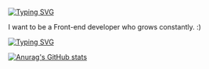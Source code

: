 [![Typing SVG](https://readme-typing-svg.demolab.com?font=Fira+Code&pause=1000&width=435&lines=Hi%2C+I%E2%80%99m+noaprost)](https://git.io/typing-svg)

I want to be a Front-end developer who grows constantly. :)

[![Typing SVG](https://readme-typing-svg.demolab.com?font=Fira+Code&pause=1000&width=435&lines=I+want+to+be+a+Front-end+developer+who+grows+constantly)](https://git.io/typing-svg)

[![Anurag's GitHub stats](https://github-readme-stats.vercel.app/api?username=noaprost&hide=contribs,issues,stars&show_icons=true&theme=midnight-purple)](https://github.com/anuraghazra/github-readme-stats)


